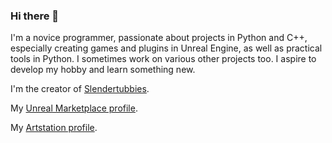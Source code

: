 ### Hi there 👋
I'm a novice programmer, passionate about projects in Python and C++, especially creating games and plugins in Unreal Engine, as well as practical tools in Python. I sometimes work on various other projects too. I aspire to develop my hobby and learn something new.

I'm the creator of [Slendertubbies](https://seba0456.itch.io/slendertubbies).

My [Unreal Marketplace profile](https://www.unrealengine.com/marketplace/en-US/profile/seba0456?count=20&sortBy=effectiveDate&sortDir=DESC&start=0).

My [Artstation profile](https://www.artstation.com/seba0456).
